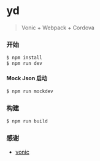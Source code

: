 # yd

> Vonic + Webpack + Cordova

### 开始
```bash
$ npm install
$ npm run dev

```


#### Mock Json 启动

```bash
$ npm run mockdev

```


### 构建
```bash
$ npm run build
```

### 感谢

* [vonic](https://github.com/wangdahoo/vonic)
